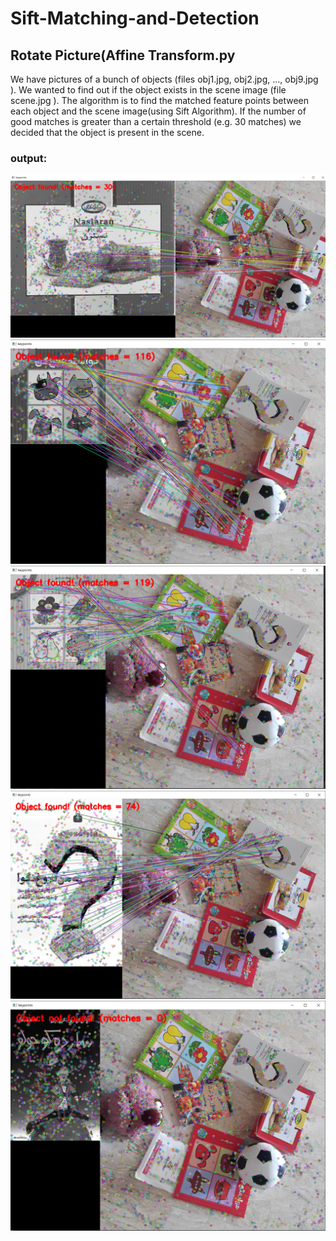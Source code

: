 # Sift-Matching-and-Detection
## Rotate Picture(Affine Transform.py
We have pictures of a bunch of objects (files obj1.jpg, obj2.jpg, …, obj9.jpg ). We wanted to
find out if the object exists in the scene image (file scene.jpg ). The
algorithm is to find the matched feature points between each object and the scene
image(using Sift Algorithm). If the number of good matches is greater than a certain threshold (e.g. 30
matches) we decided that the object is present in the scene.
### output:
<p float="left" align="center">
  <img src="https://github.com/arashasg/Sift-Matching-and-Detection/blob/master/Images/output1.PNG" />
  <img src="https://github.com/arashasg/Sift-Matching-and-Detection/blob/master/Images/output2.PNG" />
  <img src="https://github.com/arashasg/Sift-Matching-and-Detection/blob/master/Images/output3.PNG" />
  <img src="https://github.com/arashasg/Sift-Matching-and-Detection/blob/master/Images/output4.PNG" />
  <img src="https://github.com/arashasg/Sift-Matching-and-Detection/blob/master/Images/output5.PNG" />

</p>